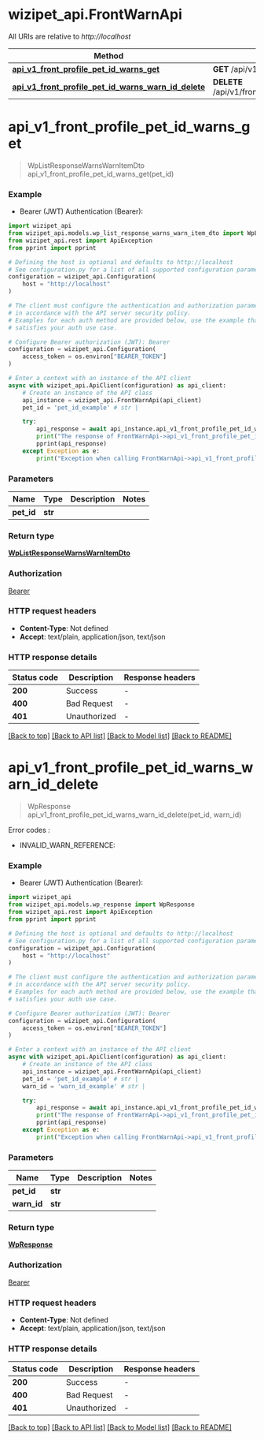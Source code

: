 # wizipet_api.FrontWarnApi

All URIs are relative to *http://localhost*

Method | HTTP request | Description
------------- | ------------- | -------------
[**api_v1_front_profile_pet_id_warns_get**](FrontWarnApi.md#api_v1_front_profile_pet_id_warns_get) | **GET** /api/v1/front/profile/{pet_id}/warns | 
[**api_v1_front_profile_pet_id_warns_warn_id_delete**](FrontWarnApi.md#api_v1_front_profile_pet_id_warns_warn_id_delete) | **DELETE** /api/v1/front/profile/{pet_id}/warns/{warn_id} | 


# **api_v1_front_profile_pet_id_warns_get**
> WpListResponseWarnsWarnItemDto api_v1_front_profile_pet_id_warns_get(pet_id)



### Example

* Bearer (JWT) Authentication (Bearer):

```python
import wizipet_api
from wizipet_api.models.wp_list_response_warns_warn_item_dto import WpListResponseWarnsWarnItemDto
from wizipet_api.rest import ApiException
from pprint import pprint

# Defining the host is optional and defaults to http://localhost
# See configuration.py for a list of all supported configuration parameters.
configuration = wizipet_api.Configuration(
    host = "http://localhost"
)

# The client must configure the authentication and authorization parameters
# in accordance with the API server security policy.
# Examples for each auth method are provided below, use the example that
# satisfies your auth use case.

# Configure Bearer authorization (JWT): Bearer
configuration = wizipet_api.Configuration(
    access_token = os.environ["BEARER_TOKEN"]
)

# Enter a context with an instance of the API client
async with wizipet_api.ApiClient(configuration) as api_client:
    # Create an instance of the API class
    api_instance = wizipet_api.FrontWarnApi(api_client)
    pet_id = 'pet_id_example' # str | 

    try:
        api_response = await api_instance.api_v1_front_profile_pet_id_warns_get(pet_id)
        print("The response of FrontWarnApi->api_v1_front_profile_pet_id_warns_get:\n")
        pprint(api_response)
    except Exception as e:
        print("Exception when calling FrontWarnApi->api_v1_front_profile_pet_id_warns_get: %s\n" % e)
```



### Parameters


Name | Type | Description  | Notes
------------- | ------------- | ------------- | -------------
 **pet_id** | **str**|  | 

### Return type

[**WpListResponseWarnsWarnItemDto**](WpListResponseWarnsWarnItemDto.md)

### Authorization

[Bearer](../README.md#Bearer)

### HTTP request headers

 - **Content-Type**: Not defined
 - **Accept**: text/plain, application/json, text/json

### HTTP response details

| Status code | Description | Response headers |
|-------------|-------------|------------------|
**200** | Success |  -  |
**400** | Bad Request |  -  |
**401** | Unauthorized |  -  |

[[Back to top]](#) [[Back to API list]](../README.md#documentation-for-api-endpoints) [[Back to Model list]](../README.md#documentation-for-models) [[Back to README]](../README.md)

# **api_v1_front_profile_pet_id_warns_warn_id_delete**
> WpResponse api_v1_front_profile_pet_id_warns_warn_id_delete(pet_id, warn_id)

Error codes : 
  - INVALID_WARN_REFERENCE: 

### Example

* Bearer (JWT) Authentication (Bearer):

```python
import wizipet_api
from wizipet_api.models.wp_response import WpResponse
from wizipet_api.rest import ApiException
from pprint import pprint

# Defining the host is optional and defaults to http://localhost
# See configuration.py for a list of all supported configuration parameters.
configuration = wizipet_api.Configuration(
    host = "http://localhost"
)

# The client must configure the authentication and authorization parameters
# in accordance with the API server security policy.
# Examples for each auth method are provided below, use the example that
# satisfies your auth use case.

# Configure Bearer authorization (JWT): Bearer
configuration = wizipet_api.Configuration(
    access_token = os.environ["BEARER_TOKEN"]
)

# Enter a context with an instance of the API client
async with wizipet_api.ApiClient(configuration) as api_client:
    # Create an instance of the API class
    api_instance = wizipet_api.FrontWarnApi(api_client)
    pet_id = 'pet_id_example' # str | 
    warn_id = 'warn_id_example' # str | 

    try:
        api_response = await api_instance.api_v1_front_profile_pet_id_warns_warn_id_delete(pet_id, warn_id)
        print("The response of FrontWarnApi->api_v1_front_profile_pet_id_warns_warn_id_delete:\n")
        pprint(api_response)
    except Exception as e:
        print("Exception when calling FrontWarnApi->api_v1_front_profile_pet_id_warns_warn_id_delete: %s\n" % e)
```



### Parameters


Name | Type | Description  | Notes
------------- | ------------- | ------------- | -------------
 **pet_id** | **str**|  | 
 **warn_id** | **str**|  | 

### Return type

[**WpResponse**](WpResponse.md)

### Authorization

[Bearer](../README.md#Bearer)

### HTTP request headers

 - **Content-Type**: Not defined
 - **Accept**: text/plain, application/json, text/json

### HTTP response details

| Status code | Description | Response headers |
|-------------|-------------|------------------|
**200** | Success |  -  |
**400** | Bad Request |  -  |
**401** | Unauthorized |  -  |

[[Back to top]](#) [[Back to API list]](../README.md#documentation-for-api-endpoints) [[Back to Model list]](../README.md#documentation-for-models) [[Back to README]](../README.md)

